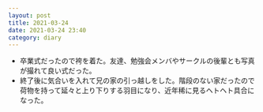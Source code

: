 ```yaml
---
layout: post
title: 2021-03-24
date: 2021-03-24 23:40
category: diary
---
```


- 卒業式だったので袴を着た。友達、勉強会メンバやサークルの後輩とも写真が撮れて良い式だった。
- 終了後に気合いを入れて兄の家の引っ越しをした。階段のない家だったので荷物を持って延々と上り下りする羽目になり、近年稀に見るヘトヘト具合になった。